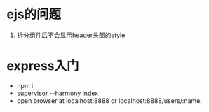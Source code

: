 # ejs的问题
1. 拆分组件后不会显示header头部的style

# express入门
- npm i 
- supervisor  --harmony index 
- open browser at localhost:8888
  or localhost:8888/users/:name;